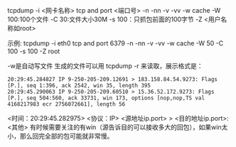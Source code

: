 tcpdump -i <网卡名称> tcp and port <端口号> -n -nn -v -vv -w cache -W 100:100个文件 -C 30:文件大小30M -s 100：只抓包前面的100字节  -Z <用户名称如root>

示例:
tcpdump -i eth0 tcp and port 6379 -n -nn -v -vv -w cache -W 50 -C 100 -s 100 -Z root

-w是自动写文件
生成的文件可以用
tcpdump -r <file> 来读取，展示格式是：
```
20:29:45.284827 IP 9-250-205-209.12691 > 183.158.84.54.9273: Flags [P.], seq 1:396, ack 2542, win 35, length 395
20:29:45.290063 IP 9-250-205-209.60510 > 15.36.52.172.9273: Flags [P.], seq 504:560, ack 33731, win 173, options [nop,nop,TS val 4168217983 ecr 2756072661], length 56
```
<时间：20:29:45.282975> <协议：IP> <源地址ip.port> > <目的地址ip.port>: <其他>
有时候需要关注的有win（源告诉目的可以接收多大的回包），如果win太小，那么回完全部的包可能就非常慢。